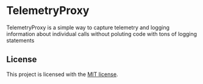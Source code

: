 # TelemetryProxy

TelemetryProxy is a simple way to capture telemetry and logging information about individual calls without poluting code with tons of logging statements

## License

This project is licensed with the [MIT license](LICENSE).